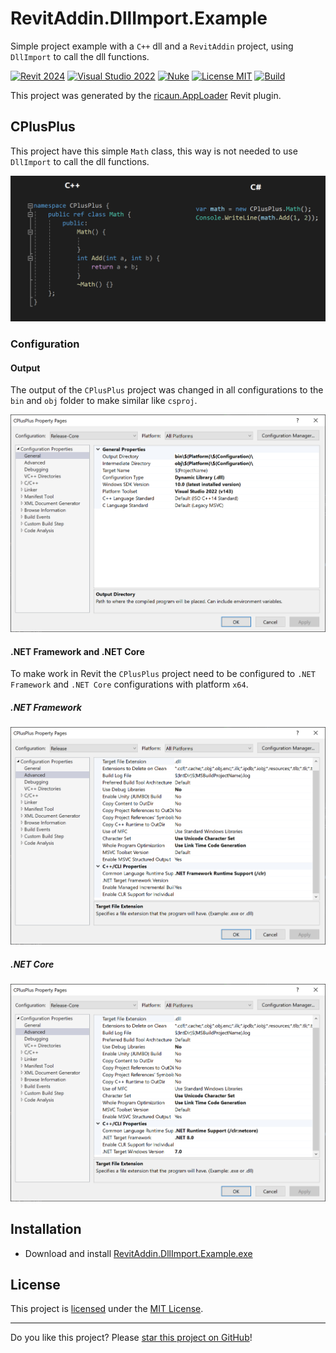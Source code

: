 # RevitAddin.DllImport.Example

Simple project example with a `C++` dll and a `RevitAddin` project, using `DllImport` to call the dll functions.

[![Revit 2024](https://img.shields.io/badge/Revit-2024+-blue.svg)](../..)
[![Visual Studio 2022](https://img.shields.io/badge/Visual%20Studio-2022-blue)](../..)
[![Nuke](https://img.shields.io/badge/Nuke-Build-blue)](https://nuke.build/)
[![License MIT](https://img.shields.io/badge/License-MIT-blue.svg)](LICENSE)
[![Build](../../actions/workflows/Build.yml/badge.svg)](../../actions)

This project was generated by the [ricaun.AppLoader](https://ricaun.com/AppLoader/) Revit plugin.

## CPlusPlus

This project have this simple `Math` class, this way is not needed to use `DllImport` to call the dll functions.

![CppToCsharp](assets/CppToCsharp.png)

### Configuration

#### Output

The output of the `CPlusPlus` project was changed in all configurations to the `bin` and `obj` folder to make similar like `csproj`.

![Output](assets/Output.png)

#### .NET Framework and .NET Core

To make work in Revit the `CPlusPlus` project need to be configured to `.NET Framework` and `.NET Core` configurations with platform `x64`.

##### .NET Framework
![Net-Framework](assets/Net-Framework.png) 
##### .NET Core
![Net-Core](assets/Net-Core.PNG)

## Installation

* Download and install [RevitAddin.DllImport.Example.exe](../../releases/latest/download/RevitAddin.DllImport.Example.zip)

## License

This project is [licensed](LICENSE) under the [MIT License](https://en.wikipedia.org/wiki/MIT_License).

---

Do you like this project? Please [star this project on GitHub](../../stargazers)!